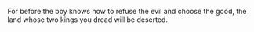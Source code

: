 For before the boy knows how to refuse the evil and choose the good, the land whose two kings you dread will be deserted.
